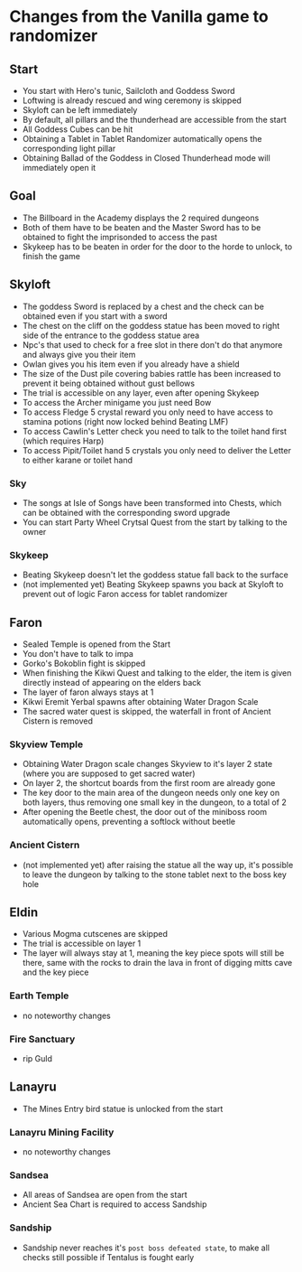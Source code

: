 # Changes from the Vanilla game to randomizer
## Start
- You start with Hero's tunic, Sailcloth and Goddess Sword
- Loftwing is already rescued and wing ceremony is skipped
- Skyloft can be left immediately
- By default, all pillars and the thunderhead are accessible from the start
- All Goddess Cubes can be hit
- Obtaining a Tablet in Tablet Randomizer automatically opens the corresponding light pillar
- Obtaining Ballad of the Goddess in Closed Thunderhead mode will immediately open it
## Goal
- The Billboard in the Academy displays the 2 required dungeons
- Both of them have to be beaten and the Master Sword has to be obtained to fight the imprisonded to access the past
- Skykeep has to be beaten in order for the door to the horde to unlock, to finish the game
## Skyloft
- The goddess Sword is replaced by a chest and the check can be obtained even if you start with a sword
- The chest on the cliff on the goddess statue has been moved to right side of the entrance to the goddess statue area
- Npc's that used to check for a free slot in there don't do that anymore and always give you their item
- Owlan gives you his item even if you already have a shield
- The size of the Dust pile covering babies rattle has been increased to prevent it being obtained without gust bellows
- The trial is accessible on any layer, even after opening Skykeep
- To access the Archer minigame you just need Bow
- To access Fledge 5 crystal reward you only need to have access to stamina potions (right now locked behind Beating LMF)
- To access Cawlin's Letter check you need to talk to the toilet hand first (which requires Harp)
- To access Pipit/Toilet hand 5 crystals you only need to deliver the Letter to either karane or toilet hand
### Sky
- The songs at Isle of Songs have been transformed into Chests, which can be obtained with the corresponding sword upgrade
- You can start Party Wheel Crytsal Quest from the start by talking to the owner
### Skykeep
- Beating Skykeep doesn't let the goddess statue fall back to the surface
- (not implemented yet) Beating Skykeep spawns you back at Skyloft to prevent out of logic Faron access for tablet randomizer
## Faron
- Sealed Temple is opened from the Start
- You don't have to talk to impa
- Gorko's Bokoblin fight is skipped
- When finishing the Kikwi Quest and talking to the elder, the item is given directly instead of appearing on the elders back
- The layer of faron always stays at 1
- Kikwi Eremit Yerbal spawns after obtaining Water Dragon Scale
- The sacred water quest is skipped, the waterfall in front of Ancient Cistern is removed
### Skyview Temple
- Obtaining Water Dragon scale changes Skyview to it's layer 2 state (where you are supposed to get sacred water)
- On layer 2, the shortcut boards from the first room are already gone
- The key door to the main area of the dungeon needs only one key on both layers, thus removing one small key in the dungeon, to a total of 2
- After opening the Beetle chest, the door out of the miniboss room automatically opens, preventing a softlock without beetle
### Ancient Cistern
- (not implemented yet) after raising the statue all the way up, it's possible to leave the dungeon by talking to the stone tablet next to the boss key hole
## Eldin
- Various Mogma cutscenes are skipped
- The trial is accessible on layer 1
- The layer will always stay at 1, meaning the key piece spots will still be there, same with the rocks to drain the lava in front of digging mitts cave and the key piece
### Earth Temple
- no noteworthy changes
### Fire Sanctuary
- rip Guld
## Lanayru
- The Mines Entry bird statue is unlocked from the start
### Lanayru Mining Facility
- no noteworthy changes
### Sandsea
- All areas of Sandsea are open from the start
- Ancient Sea Chart is required to access Sandship
### Sandship
- Sandship never reaches it's `post boss defeated state`, to make all checks still possible if Tentalus is fought early
